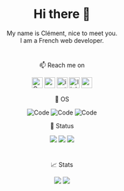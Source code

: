 
<h1 align="center"> Hi there 👋</h1>
<p align="center">
My name is Clément, nice to meet you.<br>
I am a French web developer.<br>
</p>
 <h1></h1>
<p align="center">📫 Reach me on </p>
<p align="center">
  <a href="https://github.com/clementp0" target="_blank"><img alt="Code" src="https://img.shields.io/badge/GitHub-A41CFE?style=flat-square&logo=github&logoColor=white" height="25"></a>
  <a href="https://clementpommerie.com" target="_blank"><img alt="website" src="https://img.shields.io/badge/website-1C1C1C?style=flat-square&logo=About.me&logoColor=white" height="25"></a>
  <a href="https://instagram.com/clementp0" target="_blank"><img alt="instagram" src="https://img.shields.io/badge/Instagram-E4405F?style=flat-square&logo=instagram&logoColor=white" height="25"></a>
  <a href="https://www.linkedin.com/in/cl%C3%A9ment-pommerie-a87004150" target="_blank"><img alt="linkedin" src="https://img.shields.io/badge/LinkedIn-0077B5?style=flat-square&logo=linkedin&logoColor=white" height="25"></a>
  <a href="mailto:clement.pommerie@gmail.com" target="_blank"><img alt="mail" src="https://img.shields.io/badge/Contact-D14836?style=flat-square&logo=gmail&logoColor=white" height="25"></a>
</p>
<p align="center"> 💽 OS </p>
<p align="center">
  <img alt="Code" src="https://img.shields.io/badge/Hackintosh-999999?style=flat-square&logo=apple&logoColor=white">
  <img alt="Code" src="https://img.shields.io/badge/Windows-0078D6?style=flat-square&logo=windows&logoColor=white">
  <img alt="Code" src="https://img.shields.io/badge/Linux-FCC624?style=flat-square&logo=linux&logoColor=black">
</p>
<p align="center"> 🔭 Status </p>
<p align="center">
  <a href="https://clementpommerie.com" target="_blank"><img src="https://img.shields.io/website.svg?label=Resume&style=flat-square&down_color=red&down_message=down&up_color=green&up_message=up&url=http%3A%2F%2Fclementpommerie.com"></a>
  <a href="https://a2urbex.eu" target="_blank"><img src="https://img.shields.io/website.svg?label=a2urbex&style=flat-square&down_color=red&down_message=down&up_color=green&up_message=up&url=http%3A%2F%2Fa2urbex.eu"></a>
  <a href="https://fabbbr.com" target="_blank"><img src="https://img.shields.io/website.svg?label=FABBBR&style=flat-square&down_color=red&down_message=down&up_color=green&up_message=up&url=http%3A%2F%2fabbbr.com"></a>
</p>
<h1></h1>
<p align="center"> 📈 Stats </p>
<p align="center">
  <img src="https://github-readme-stats.vercel.app/api?username=clementp0&show_icons=true&theme=transparent&hide=contribs"> 
  <img src="https://github-readme-stats.vercel.app/api/top-langs/?username=clementp0&layout=compact&hide=css,html&theme=transparent">
</p>
